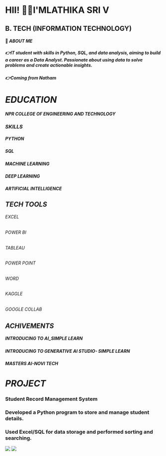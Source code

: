 
# HII! 🙋‍♀️I'MLATHIKA SRI V
## B. TECH (INFORMATION TECHNOLOGY)
#### 🌈 *ABOUT ME*
##### 👉IT student with skills in Python, SQL, and data analysis, aiming to build a career as a Data Analyst. Passionate about using data to solve problems and create actionable insights.
##### 👉Coming from Natham
 # *EDUCATION*
##### NPR COLLEGE OF ENGINEERING AND TECHNOLOGY
 ### *SKILLS*
##### PYTHON
##### SQL
##### MACHINE LEARNING
##### DEEP LEARNING
##### ARTIFICIAL INTELLIGENCE
## *TECH TOOLS*
###### EXCEL
######  POWER BI
######  TABLEAU
###### POWER POINT
###### WORD
###### KAGGLE
###### GOOGLE COLLAB
 ## *ACHIVEMENTS*
##### INTRODUCING TO AI_SIMPLE LEARN
##### INTRODUCING TO GENERATIVE AI STUDIO- SIMPLE LEARN
##### MASTERS AI-NOVI TECH
 # *PROJECT*
###  Student Record Management System

### Developed a Python program to store and manage student details.

### Used Excel/SQL for data storage and performed sorting and searching.



 
![](https://media0.giphy.com/media/v1.Y2lkPTc5MGI3NjExZTdsMnlwbG56dHBuam9kaDg3cXdud29zczA3amNpc3F2Y3UwbjJ4aSZlcD12MV9naWZzX3NlYXJjaCZjdD1n/coxQHKASG60HrHtvkt/200.webp)
![](https://media4.giphy.com/media/wz4jsOgrZgxHg8eUKf/200.webp)
